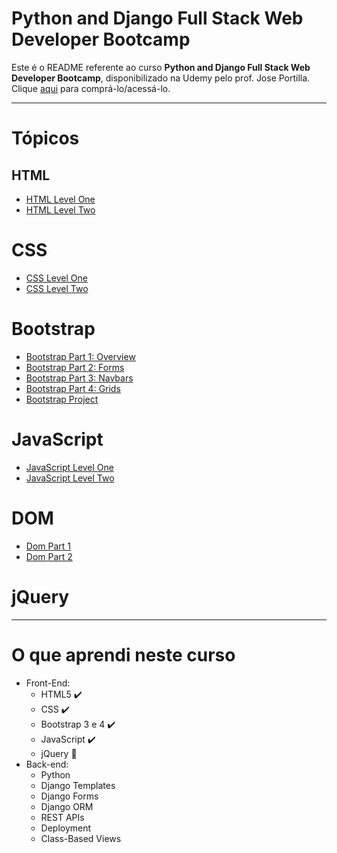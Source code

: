 # Python and Django Full Stack Web Developer Bootcamp

Este é o README referente ao curso **Python and Django Full Stack Web Developer Bootcamp**, disponibilizado na Udemy pelo prof. Jose Portilla. Clique [aqui](https://www.udemy.com/python-and-django-full-stack-web-developer-bootcamp/) para comprá-lo/acessá-lo.

***

# Tópicos

## HTML

* [HTML Level One](https://github.com/guiemi-learning-center/django-portilla/tree/master/HTML/HTML_LEVEL_ONE)
* [HTML Level Two](https://github.com/guiemi-learning-center/django-portilla/tree/master/HTML/HTML_LEVEL_TWO)

# CSS

* [CSS Level One](https://github.com/guiemi-learning-center/django-portilla/tree/master/CSS/CSS_LEVEL_ONE)
* [CSS Level Two](https://github.com/guiemi-learning-center/django-portilla/tree/master/CSS/CSS_LEVEL_TWO)

# Bootstrap

* [Bootstrap Part 1: Overview](https://github.com/guiemi-learning-center/django-portilla/tree/master/Bootstrap)
* [Bootstrap Part 2: Forms](https://github.com/guiemi-learning-center/django-portilla/tree/master/Bootstrap/Bootstrap_Part_Two_Forms)
* [Bootstrap Part 3: Navbars](https://github.com/guiemi-learning-center/django-portilla/tree/master/Bootstrap/Bootstrap_Part_Three_Navbars)
* [Bootstrap Part 4: Grids](https://github.com/guiemi-learning-center/django-portilla/tree/master/Bootstrap/Bootstrap_Part_Four_Grids)
* [Bootstrap Project](https://github.com/guiemi-learning-center/django-portilla/tree/master/Bootstrap/Bootstrap_Project)

# JavaScript

* [JavaScript Level One](https://github.com/guiemi-learning-center/django-portilla/tree/master/JS/JAVASCRIPT_LEVEL_ONE)
* [JavaScript Level Two](https://github.com/guiemi-learning-center/django-portilla/tree/master/JS/JAVASCRIPT_LEVEL_TWO)

# DOM

* [Dom Part 1](https://github.com/guiemi-learning-center/django-portilla/tree/master/DOM/Part_1)
* [Dom Part 2](https://github.com/guiemi-learning-center/django-portilla/tree/master/DOM/Part_2)

# jQuery



***

# O que aprendi neste curso

- Front-End:
  - HTML5 ✔️
  - CSS ✔️
  - Bootstrap 3 e 4 ✔️
  - JavaScript ✔️
  - jQuery 🔲
- Back-end:
  - Python
  - Django Templates
  - Django Forms
  - Django ORM
  - REST APIs
  - Deployment
  - Class-Based Views

